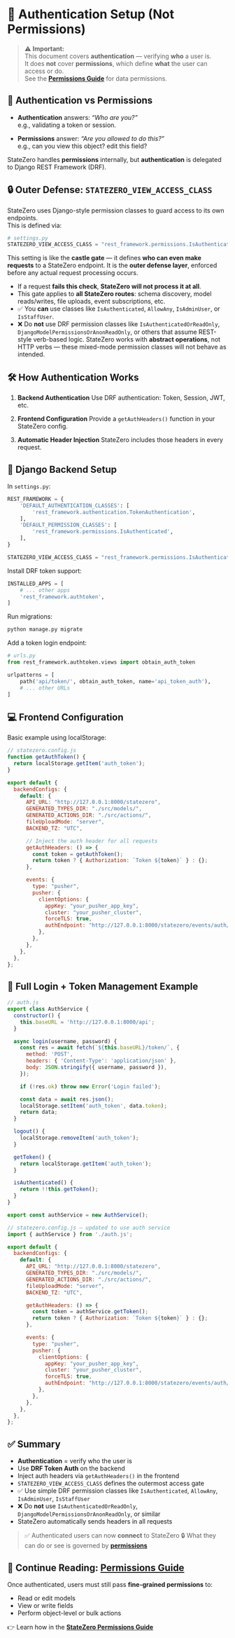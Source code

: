 # 🔐 Authentication Setup (Not Permissions)

> ⚠️ **Important:**  
> This document covers **authentication** — verifying **who** a user is.  
> It does **not** cover **permissions**, which define **what** the user can access or do.  
> See the [**Permissions Guide**](#permissions) for data permissions.

## 🧠 Authentication vs Permissions

- **Authentication** answers: _“Who are you?”_  
  e.g., validating a token or session.

- **Permissions** answer: _“Are you allowed to do this?”_  
  e.g., can you view this object? edit this field?

StateZero handles **permissions** internally, but **authentication** is delegated to Django REST Framework (DRF).

## 🔒 Outer Defense: `STATEZERO_VIEW_ACCESS_CLASS`

StateZero uses Django-style permission classes to guard access to its own endpoints.  
This is defined via:

```python
# settings.py
STATEZERO_VIEW_ACCESS_CLASS = "rest_framework.permissions.IsAuthenticated"
````

This setting is like the **castle gate** — it defines **who can even make requests** to a StateZero endpoint.
It is the **outer defense layer**, enforced before any actual request processing occurs.

* If a request **fails this check**, **StateZero will not process it at all**.
* This gate applies to **all StateZero routes**: schema discovery, model reads/writes, file uploads, event subscriptions, etc.
* ✅ You **can** use classes like `IsAuthenticated`, `AllowAny`, `IsAdminUser`, or `IsStaffUser`.
* ❌ Do **not** use DRF permission classes like `IsAuthenticatedOrReadOnly`, `DjangoModelPermissionsOrAnonReadOnly`, or others that assume REST-style verb-based logic.
  StateZero works with **abstract operations**, not HTTP verbs — these mixed-mode permission classes will not behave as intended.

## 🛠 How Authentication Works

1. **Backend Authentication**
   Use DRF authentication: Token, Session, JWT, etc.

2. **Frontend Configuration**
   Provide a `getAuthHeaders()` function in your StateZero config.

3. **Automatic Header Injection**
   StateZero includes those headers in every request.

## 🧱 Django Backend Setup

In `settings.py`:

```python
REST_FRAMEWORK = {
    'DEFAULT_AUTHENTICATION_CLASSES': [
        'rest_framework.authentication.TokenAuthentication',
    ],
    'DEFAULT_PERMISSION_CLASSES': [
        'rest_framework.permissions.IsAuthenticated',
    ],
}

STATEZERO_VIEW_ACCESS_CLASS = "rest_framework.permissions.IsAuthenticated"
```

Install DRF token support:

```python
INSTALLED_APPS = [
    # ... other apps
    'rest_framework.authtoken',
]
```

Run migrations:

```bash
python manage.py migrate
```

Add a token login endpoint:

```python
# urls.py
from rest_framework.authtoken.views import obtain_auth_token

urlpatterns = [
    path('api/token/', obtain_auth_token, name='api_token_auth'),
    # ... other URLs
]
```
## 💻 Frontend Configuration

Basic example using localStorage:

```js
// statezero.config.js
function getAuthToken() {
  return localStorage.getItem('auth_token');
}

export default {
  backendConfigs: {
    default: {
      API_URL: "http://127.0.0.1:8000/statezero",
      GENERATED_TYPES_DIR: "./src/models/",
      GENERATED_ACTIONS_DIR: "./src/actions/",
      fileUploadMode: "server",
      BACKEND_TZ: "UTC",

      // Inject the auth header for all requests
      getAuthHeaders: () => {
        const token = getAuthToken();
        return token ? { Authorization: `Token ${token}` } : {};
      },

      events: {
        type: "pusher",
        pusher: {
          clientOptions: {
            appKey: "your_pusher_app_key",
            cluster: "your_pusher_cluster",
            forceTLS: true,
            authEndpoint: "http://127.0.0.1:8000/statezero/events/auth/",
          },
        },
      },
    },
  },
};
```

## 🧪 Full Login + Token Management Example

```js
// auth.js
export class AuthService {
  constructor() {
    this.baseURL = 'http://127.0.0.1:8000/api';
  }

  async login(username, password) {
    const res = await fetch(`${this.baseURL}/token/`, {
      method: 'POST',
      headers: { 'Content-Type': 'application/json' },
      body: JSON.stringify({ username, password }),
    });

    if (!res.ok) throw new Error('Login failed');

    const data = await res.json();
    localStorage.setItem('auth_token', data.token);
    return data;
  }

  logout() {
    localStorage.removeItem('auth_token');
  }

  getToken() {
    return localStorage.getItem('auth_token');
  }

  isAuthenticated() {
    return !!this.getToken();
  }
}

export const authService = new AuthService();
```

```js
// statezero.config.js — updated to use auth service
import { authService } from './auth.js';

export default {
  backendConfigs: {
    default: {
      API_URL: "http://127.0.0.1:8000/statezero",
      GENERATED_TYPES_DIR: "./src/models/",
      GENERATED_ACTIONS_DIR: "./src/actions/",
      fileUploadMode: "server",
      BACKEND_TZ: "UTC",

      getAuthHeaders: () => {
        const token = authService.getToken();
        return token ? { Authorization: `Token ${token}` } : {};
      },

      events: {
        type: "pusher",
        pusher: {
          clientOptions: {
            appKey: "your_pusher_app_key",
            cluster: "your_pusher_cluster",
            forceTLS: true,
            authEndpoint: "http://127.0.0.1:8000/statezero/events/auth/",
          },
        },
      },
    },
  },
};
```

## ✅ Summary

* **Authentication** = verify who the user is
* Use **DRF Token Auth** on the backend
* Inject auth headers via `getAuthHeaders()` in the frontend
* `STATEZERO_VIEW_ACCESS_CLASS` defines the outermost access gate
* ✅ Use simple DRF permission classes like `IsAuthenticated`, `AllowAny`, `IsAdminUser`, `IsStaffUser`
* ❌ Do **not** use `IsAuthenticatedOrReadOnly`, `DjangoModelPermissionsOrAnonReadOnly`, or similar
* StateZero automatically sends headers in all requests

> ✅ Authenticated users can now **connect** to StateZero
> 🔒 What they can do or see is governed by [**permissions**](#permissions)

## 📘 Continue Reading: [Permissions Guide](#permissions)

Once authenticated, users must still pass **fine-grained permissions** to:

* Read or edit models
* View or write fields
* Perform object-level or bulk actions

👉 Learn how in the [**StateZero Permissions Guide**](#permissions)